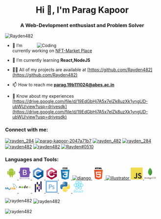 <h1 align="center">Hi 👋, I'm Parag Kapoor</h1>
<h3 align="center">A Web-Devlopment enthusiast and Problem Solver</h3>
<p align="left"> <img src="https://i.ibb.co/FK2NfcK/430915-2.png" alt="Rayden482" /> </p>
<img align="right" alt="Coding" width="400" src="https://c.tenor.com/wRQRPa3jopcAAAAC/code-coffee.gif">


<!-- <p align="left"> <a href="https://github.com/ryo-ma/github-profile-trophy"><img src="https://github-profile-trophy.vercel.app/?username=rayden482" alt="Rayden482" /></a> </p> -->

- 🔭 I’m currently working on [NFT-Market Place](https://github.com/Rayden482/NFT-Marketplace)

- 🌱 I’m currently learning **React,NodeJS**

- 👨‍💻 All of my projects are available at [https://github.com/Rayden482](https://github.com/Rayden482)

- 📫 How to reach me **parag.19b111024@abes.ac.in**

- 📄 Know about my experiences [https://drive.google.com/file/d/19EdGbHj7A5x7elZk8uzXk1yngUD-ubWU/view?usp=drivesdk](https://drive.google.com/file/d/19EdGbHj7A5x7elZk8uzXk1yngUD-ubWU/view?usp=drivesdk)

<h3 align="left">Connect with me:</h3>
<p align="left">
<a href="https://twitter.com/rayden_284" target="blank"><img align="center" src="https://raw.githubusercontent.com/rahuldkjain/github-profile-readme-generator/master/src/images/icons/Social/twitter.svg" alt="rayden_284" height="30" width="40" /></a>
<a href="https://linkedin.com/in/parag-kapoor-2047a71b7" target="blank"><img align="center" src="https://raw.githubusercontent.com/rahuldkjain/github-profile-readme-generator/master/src/images/icons/Social/linked-in-alt.svg" alt="parag-kapoor-2047a71b7" height="30" width="40" /></a>
<a href="https://www.codechef.com/users/rayden_482" target="blank"><img align="center" src="https://cdn.jsdelivr.net/npm/simple-icons@3.1.0/icons/codechef.svg" alt="rayden_482" height="30" width="40" /></a>
<a href="https://www.hackerrank.com/rayden_284" target="blank"><img align="center" src="https://raw.githubusercontent.com/rahuldkjain/github-profile-readme-generator/master/src/images/icons/Social/hackerrank.svg" alt="rayden_284" height="30" width="40" /></a>
<a href="https://codeforces.com/profile/rayden482" target="blank"><img align="center" src="https://raw.githubusercontent.com/rahuldkjain/github-profile-readme-generator/master/src/images/icons/Social/codeforces.svg" alt="rayden482" height="30" width="40" /></a>
<a href="https://www.leetcode.com/rayden482" target="blank"><img align="center" src="https://raw.githubusercontent.com/rahuldkjain/github-profile-readme-generator/master/src/images/icons/Social/leet-code.svg" alt="rayden482" height="30" width="40" /></a>
<a href="https://discord.gg/Rayden#0510" target="blank"><img align="center" src="https://raw.githubusercontent.com/rahuldkjain/github-profile-readme-generator/master/src/images/icons/Social/discord.svg" alt="Rayden#0510" height="30" width="40" /></a>
</p>

<h3 align="left">Languages and Tools:</h3>
<p align="left"> <a href="https://developer.android.com" target="_blank" rel="noreferrer"> <img src="https://raw.githubusercontent.com/devicons/devicon/master/icons/android/android-original-wordmark.svg" alt="android" width="40" height="40"/> </a> <a href="https://getbootstrap.com" target="_blank" rel="noreferrer"> <img src="https://raw.githubusercontent.com/devicons/devicon/master/icons/bootstrap/bootstrap-plain-wordmark.svg" alt="bootstrap" width="40" height="40"/> </a> <a href="https://www.cprogramming.com/" target="_blank" rel="noreferrer"> <img src="https://raw.githubusercontent.com/devicons/devicon/master/icons/c/c-original.svg" alt="c" width="40" height="40"/> </a> <a href="https://www.w3schools.com/cpp/" target="_blank" rel="noreferrer"> <img src="https://raw.githubusercontent.com/devicons/devicon/master/icons/cplusplus/cplusplus-original.svg" alt="cplusplus" width="40" height="40"/> </a> <a href="https://www.w3schools.com/css/" target="_blank" rel="noreferrer"> <img src="https://raw.githubusercontent.com/devicons/devicon/master/icons/css3/css3-original-wordmark.svg" alt="css3" width="40" height="40"/> </a> <a href="https://www.djangoproject.com/" target="_blank" rel="noreferrer"> <img src="https://cdn.worldvectorlogo.com/logos/django.svg" alt="django" width="40" height="40"/> </a> <a href="https://www.w3.org/html/" target="_blank" rel="noreferrer"> <img src="https://raw.githubusercontent.com/devicons/devicon/master/icons/html5/html5-original-wordmark.svg" alt="html5" width="40" height="40"/> </a> <a href="https://www.adobe.com/in/products/illustrator.html" target="_blank" rel="noreferrer"> <img src="https://www.vectorlogo.zone/logos/adobe_illustrator/adobe_illustrator-icon.svg" alt="illustrator" width="40" height="40"/> </a> <a href="https://developer.mozilla.org/en-US/docs/Web/JavaScript" target="_blank" rel="noreferrer"> <img src="https://raw.githubusercontent.com/devicons/devicon/master/icons/javascript/javascript-original.svg" alt="javascript" width="40" height="40"/> </a> <a href="https://www.mongodb.com/" target="_blank" rel="noreferrer"> <img src="https://raw.githubusercontent.com/devicons/devicon/master/icons/mongodb/mongodb-original-wordmark.svg" alt="mongodb" width="40" height="40"/> </a> <a href="https://www.mysql.com/" target="_blank" rel="noreferrer"> <img src="https://raw.githubusercontent.com/devicons/devicon/master/icons/mysql/mysql-original-wordmark.svg" alt="mysql" width="40" height="40"/> </a> <a href="https://nodejs.org" target="_blank" rel="noreferrer"> <img src="https://raw.githubusercontent.com/devicons/devicon/master/icons/nodejs/nodejs-original-wordmark.svg" alt="nodejs" width="40" height="40"/> </a> <a href="https://pandas.pydata.org/" target="_blank" rel="noreferrer"> <img src="https://raw.githubusercontent.com/devicons/devicon/2ae2a900d2f041da66e950e4d48052658d850630/icons/pandas/pandas-original.svg" alt="pandas" width="40" height="40"/> </a> <a href="https://www.photoshop.com/en" target="_blank" rel="noreferrer"> <img src="https://raw.githubusercontent.com/devicons/devicon/master/icons/photoshop/photoshop-line.svg" alt="photoshop" width="40" height="40"/> </a> <a href="https://www.python.org" target="_blank" rel="noreferrer"> <img src="https://raw.githubusercontent.com/devicons/devicon/master/icons/python/python-original.svg" alt="python" width="40" height="40"/> </a> <a href="https://reactjs.org/" target="_blank" rel="noreferrer"> <img src="https://raw.githubusercontent.com/devicons/devicon/master/icons/react/react-original-wordmark.svg" alt="react" width="40" height="40"/> </a> </p>

<p><img align="left" src="https://github-readme-stats.vercel.app/api/top-langs?username=rayden482&show_icons=true&locale=en&layout=compact" alt="rayden482" /></p>

<p>&nbsp;<img align="center" src="https://github-readme-stats.vercel.app/api?username=rayden482&show_icons=true&locale=en" alt="rayden482" /></p>

<p><img align="center" src="https://github-readme-streak-stats.herokuapp.com/?user=rayden482&" alt="rayden482" /></p>
